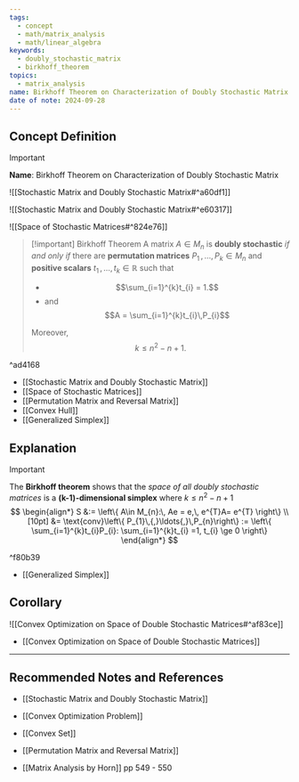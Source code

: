 ```yaml
---
tags:
  - concept
  - math/matrix_analysis
  - math/linear_algebra
keywords:
  - doubly_stochastic_matrix
  - birkhoff_theorem
topics:
  - matrix_analysis
name: Birkhoff Theorem on Characterization of Doubly Stochastic Matrix
date of note: 2024-09-28
---
```


## Concept Definition

>[!important]
>**Name**: Birkhoff Theorem on Characterization of Doubly Stochastic Matrix

![[Stochastic Matrix and Doubly Stochastic Matrix#^a60df1]]

![[Stochastic Matrix and Doubly Stochastic Matrix#^e60317]]

![[Space of Stochastic Matrices#^824e76]]

>[!important] Birkhoff Theorem
>A matrix $A\in M_{n}$ is **doubly stochastic** *if and only if* there are **permutation matrices** $P_{1} \,{,}\ldots{,}\,P_{k}\in M_{n}$ and **positive scalars** $t_{1} \,{,}\ldots{,}\,t_{k}\in \mathbb{R}$ such that 
>- $$\sum_{i=1}^{k}t_{i} = 1.$$
>- and $$A = \sum_{i=1}^{k}t_{i}\,P_{i}$$
>  
>Moreover, $$k \le n^2 - n +1.$$  

^ad4168

- [[Stochastic Matrix and Doubly Stochastic Matrix]]
- [[Space of Stochastic Matrices]]
- [[Permutation Matrix and Reversal Matrix]]
- [[Convex Hull]]
- [[Generalized Simplex]]

## Explanation

>[!important]
>The **Birkhoff theorem** shows that the *space of all doubly stochastic matrices* is a **(k-1)-dimensional simplex** where $k \le n^2-n+1$
>$$
>\begin{align*}
>S &:= \left\{ A\in M_{n}:\, Ae = e,\, e^{T}A= e^{T} \right\} \\[10pt]
>&= \text{conv}\left\{  P_{1}\,{,}\ldots{,}\,P_{n}\right\} := \left\{ \sum_{i=1}^{k}t_{i}P_{i}:  \sum_{i=1}^{k}t_{i} =1, t_{i} \ge 0 \right\} 
>\end{align*}
>$$

^f80b39

- [[Generalized Simplex]]


## Corollary

![[Convex Optimization on Space of Double Stochastic Matrices#^af83ce]]

- [[Convex Optimization on Space of Double Stochastic Matrices]]



-----------
##  Recommended Notes and References


- [[Stochastic Matrix and Doubly Stochastic Matrix]]
- [[Convex Optimization Problem]]
- [[Convex Set]]
- [[Permutation Matrix and Reversal Matrix]]


- [[Matrix Analysis by Horn]] pp 549 - 550